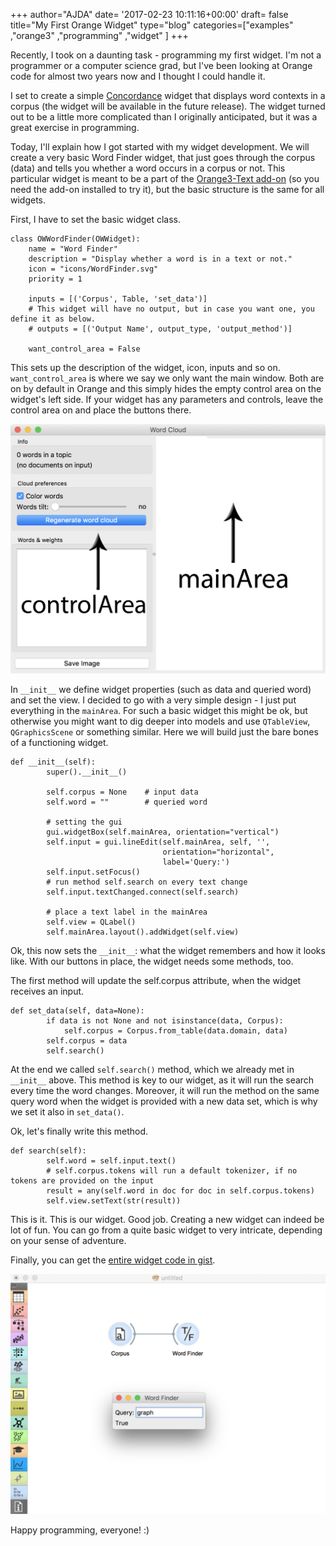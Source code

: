 +++
author="AJDA"
date= '2017-02-23 10:11:16+00:00'
draft= false
title="My First Orange Widget"
type="blog"
categories=["examples" ,"orange3" ,"programming" ,"widget" ]
+++

Recently, I took on a daunting task - programming my first widget. I'm not a programmer or a computer science grad, but I've been looking at Orange code for almost two years now and I thought I could handle it.

I set to create a simple [Concordance](https://www.nottingham.ac.uk/alzsh3/acvocab/concordances.htm) widget that displays word contexts in a corpus (the widget will be available in the future release). The widget turned out to be a little more complicated than I originally anticipated, but it was a great exercise in programming.

Today, I'll explain how I got started with my widget development. We will create a very basic Word Finder widget, that just goes through the corpus (data) and tells you whether a word occurs in a corpus or not. This particular widget is meant to be a part of the [Orange3-Text add-on](https://github.com/biolab/orange3-text) (so you need the add-on installed to try it), but the basic structure is the same for all widgets.



First, I have to set the basic widget class.

    
    class OWWordFinder(OWWidget):
        name = "Word Finder"
        description = "Display whether a word is in a text or not."
        icon = "icons/WordFinder.svg"
        priority = 1
    
        inputs = [('Corpus', Table, 'set_data')]
        # This widget will have no output, but in case you want one, you define it as below.
        # outputs = [('Output Name', output_type, 'output_method')]
    
        want_control_area = False




This sets up the description of the widget, icon, inputs and so on. `want_control_area` is where we say we only want the main window. Both are on by default in Orange and this simply hides the empty control area on the widget's left side. If your widget has any parameters and controls, leave the control area on and place the buttons there.

![](/images/2017/02/example-area.jpg)



In `__init__` we define widget properties (such as data and queried word) and set the view. I decided to go with a very simple design - I just put everything in the `mainArea`. For such a basic widget this might be ok, but otherwise you might want to dig deeper into models and use `QTableView`, `QGraphicsScene` or something similar. Here we will build just the bare bones of a functioning widget.

    
    def __init__(self):
            super().__init__()
    
            self.corpus = None    # input data
            self.word = ""        # queried word
    
            # setting the gui
            gui.widgetBox(self.mainArea, orientation="vertical")
            self.input = gui.lineEdit(self.mainArea, self, '',
                                      orientation="horizontal",
                                      label='Query:')
            self.input.setFocus()
            # run method self.search on every text change
            self.input.textChanged.connect(self.search)
            
            # place a text label in the mainArea
            self.view = QLabel()
            self.mainArea.layout().addWidget(self.view)


Ok, this now sets the `__init__`: what the widget remembers and how it looks like. With our buttons in place, the widget needs some methods, too.



The first method will update the self.corpus attribute, when the widget receives an input.

    
    def set_data(self, data=None):
            if data is not None and not isinstance(data, Corpus):
                self.corpus = Corpus.from_table(data.domain, data)
            self.corpus = data
            self.search()


At the end we called `self.search()` method, which we already met in `__init__` above. This method is key to our widget, as it will run the search every time the word changes. Moreover, it will run the method on the same query word when the widget is provided with a new data set, which is why we set it also in `set_data()`.



Ok, let's finally write this method.

    
    def search(self):
            self.word = self.input.text()
            # self.corpus.tokens will run a default tokenizer, if no tokens are provided on the input
            result = any(self.word in doc for doc in self.corpus.tokens)
            self.view.setText(str(result))




This is it. This is our widget. Good job. Creating a new widget can indeed be lot of fun. You can go from a quite basic widget to very intricate, depending on your sense of adventure.

Finally, you can get the [entire widget code in gist](https://gist.github.com/ajdapretnar/e66e1dbecef3bb59abd4137bf8c2ab77).

![](/images/2017/02/Screen-Shot-2017-02-23-at-10.41.27.png)

Happy programming, everyone! :)


